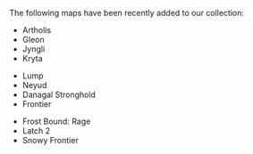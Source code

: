 The following maps have been recently added to our collection:

<div class="row">

<div class="col-md-4">

*   Artholis
*   Gleon
*   Jyngli
*   Kryta

</div>

<div class="col-md-4">

*   Lump
*   Neyud
*   Danagal Stronghold
*   Frontier

</div>

<div class="col-md-4">

*   Frost Bound: Rage
*   Latch 2
*   Snowy Frontier

</div>

</div>